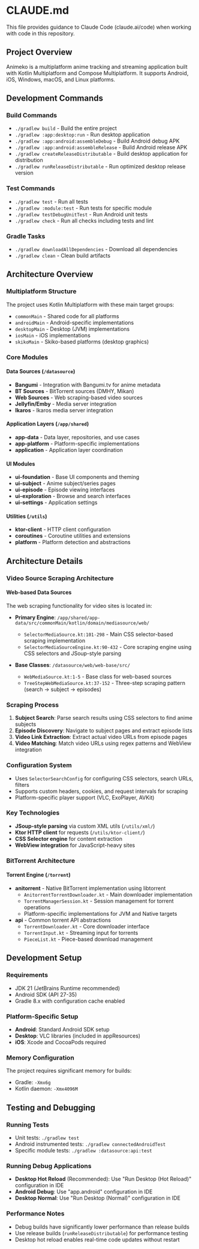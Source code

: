 # CLAUDE.md

This file provides guidance to Claude Code (claude.ai/code) when working with code in this repository.

## Project Overview

Animeko is a multiplatform anime tracking and streaming application built with Kotlin Multiplatform and Compose Multiplatform. It supports Android, iOS, Windows, macOS, and Linux platforms.

## Development Commands

### Build Commands
- `./gradlew build` - Build the entire project
- `./gradlew :app:desktop:run` - Run desktop application
- `./gradlew :app:android:assembleDebug` - Build Android debug APK
- `./gradlew :app:android:assembleRelease` - Build Android release APK
- `./gradlew createReleaseDistributable` - Build desktop application for distribution
- `./gradlew runReleaseDistributable` - Run optimized desktop release version

### Test Commands  
- `./gradlew test` - Run all tests
- `./gradlew :module:test` - Run tests for specific module
- `./gradlew testDebugUnitTest` - Run Android unit tests
- `./gradlew check` - Run all checks including tests and lint

### Gradle Tasks
- `./gradlew downloadAllDependencies` - Download all dependencies
- `./gradlew clean` - Clean build artifacts

## Architecture Overview

### Multiplatform Structure
The project uses Kotlin Multiplatform with these main target groups:
- `commonMain` - Shared code for all platforms
- `androidMain` - Android-specific implementations
- `desktopMain` - Desktop (JVM) implementations  
- `iosMain` - iOS implementations
- `skikoMain` - Skiko-based platforms (desktop graphics)

### Core Modules

#### Data Sources (`/datasource`)
- **Bangumi** - Integration with Bangumi.tv for anime metadata
- **BT Sources** - BitTorrent sources (DMHY, Mikan)
- **Web Sources** - Web scraping-based video sources
- **Jellyfin/Emby** - Media server integration
- **Ikaros** - Ikaros media server integration

#### Application Layers (`/app/shared`)
- **app-data** - Data layer, repositories, and use cases
- **app-platform** - Platform-specific implementations
- **application** - Application layer coordination

#### UI Modules
- **ui-foundation** - Base UI components and theming
- **ui-subject** - Anime subject/series pages
- **ui-episode** - Episode viewing interfaces
- **ui-exploration** - Browse and search interfaces
- **ui-settings** - Application settings

#### Utilities (`/utils`)
- **ktor-client** - HTTP client configuration
- **coroutines** - Coroutine utilities and extensions
- **platform** - Platform detection and abstractions

## Architecture Details

### Video Source Scraping Architecture

#### Web-based Data Sources
The web scraping functionality for video sites is located in:

- **Primary Engine**: `/app/shared/app-data/src/commonMain/kotlin/domain/mediasource/web/`
  - `SelectorMediaSource.kt:101-298` - Main CSS selector-based scraping implementation
  - `SelectorMediaSourceEngine.kt:90-432` - Core scraping engine using CSS selectors and JSoup-style parsing

- **Base Classes**: `/datasource/web/web-base/src/`
  - `WebMediaSource.kt:1-5` - Base class for web-based sources
  - `TreeStepWebMediaSource.kt:37-152` - Three-step scraping pattern (search → subject → episodes)

### Scraping Process
1. **Subject Search**: Parse search results using CSS selectors to find anime subjects
2. **Episode Discovery**: Navigate to subject pages and extract episode lists  
3. **Video Link Extraction**: Extract actual video URLs from episode pages
4. **Video Matching**: Match video URLs using regex patterns and WebView integration

### Configuration System
- Uses `SelectorSearchConfig` for configuring CSS selectors, search URLs, filters
- Supports custom headers, cookies, and request intervals for scraping
- Platform-specific player support (VLC, ExoPlayer, AVKit)

### Key Technologies
- **JSoup-style parsing** via custom XML utils (`/utils/xml/`)
- **Ktor HTTP client** for requests (`/utils/ktor-client/`)  
- **CSS Selector engine** for content extraction
- **WebView integration** for JavaScript-heavy sites

### BitTorrent Architecture

#### Torrent Engine (`/torrent`)
- **anitorrent** - Native BitTorrent implementation using libtorrent
  - `AnitorrentTorrentDownloader.kt` - Main downloader implementation
  - `TorrentManagerSession.kt` - Session management for torrent operations
  - Platform-specific implementations for JVM and Native targets
- **api** - Common torrent API abstractions
  - `TorrentDownloader.kt` - Core downloader interface
  - `TorrentInput.kt` - Streaming input for torrents
  - `PieceList.kt` - Piece-based download management

## Development Setup

### Requirements
- JDK 21 (JetBrains Runtime recommended)
- Android SDK (API 27-35)
- Gradle 8.x with configuration cache enabled

### Platform-Specific Setup
- **Android**: Standard Android SDK setup
- **Desktop**: VLC libraries (included in appResources)
- **iOS**: Xcode and CocoaPods required

### Memory Configuration
The project requires significant memory for builds:
- Gradle: `-Xmx6g`
- Kotlin daemon: `-Xmx4096M`

## Testing and Debugging

### Running Tests
- Unit tests: `./gradlew test`
- Android instrumented tests: `./gradlew connectedAndroidTest`
- Specific module tests: `./gradlew :datasource:api:test`

### Running Debug Applications
- **Desktop Hot Reload** (Recommended): Use "Run Desktop (Hot Reload)" configuration in IDE
- **Android Debug**: Use "app.android" configuration in IDE
- **Desktop Normal**: Use "Run Desktop (Normal)" configuration in IDE

### Performance Notes
- Debug builds have significantly lower performance than release builds
- Use release builds (`runReleaseDistributable`) for performance testing
- Desktop hot reload enables real-time code updates without restart